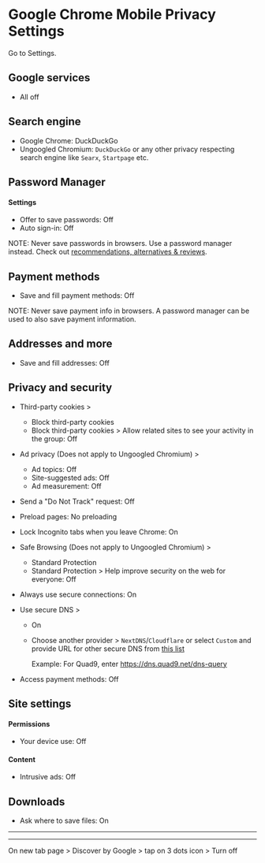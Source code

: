 # Google Chrome Mobile Privacy Settings

Go to Settings.



## Google services
- All off



## Search engine
- Google Chrome: DuckDuckGo
- Ungoogled Chromium: `DuckDuckGo` or any other privacy respecting search engine like `Searx`, `Startpage` etc.



## Password Manager

#### Settings
- Offer to save passwords: Off
- Auto sign-in: Off

NOTE: Never save passwords in browsers. Use a password manager instead. Check out [recommendations, alternatives & reviews](https://github.com/StellarSand/privacy-settings#recommendations-alternatives--reviews).



## Payment methods
- Save and fill payment methods: Off

NOTE: Never save payment info in browsers. A password manager can be used to also save payment information.



## Addresses and more
- Save and fill addresses: Off



## Privacy and security
- Third-party cookies >
  - Block third-party cookies
  - Block third-party cookies > Allow related sites to see your activity in the group: Off
- Ad privacy (Does not apply to Ungoogled Chromium) >
  - Ad topics: Off
  - Site-suggested ads: Off
  - Ad measurement: Off
- Send a "Do Not Track" request: Off
- Preload pages: No preloading
- Lock Incognito tabs when you leave Chrome: On
- Safe Browsing (Does not apply to Ungoogled Chromium) >
  - Standard Protection
  - Standard Protection > Help improve security on the web for everyone: Off
- Always use secure connections: On
- Use secure DNS > 
  - On
  - Choose another provider > `NextDNS`/`Cloudflare` or select `Custom` and provide URL for other secure DNS from [this list](https://www.privacyguides.org/en/dns/#recommended-providers)

    Example: For Quad9, enter https://dns.quad9.net/dns-query

- Access payment methods: Off



## Site settings

#### Permissions
- Your device use: Off

#### Content
- Intrusive ads: Off



## Downloads
- Ask where to save files: On

---
---

On new tab page > Discover by Google > tap on 3 dots icon > Turn off
